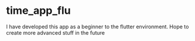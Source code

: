 # time_app_flu
I have developed this app as a beginner to the flutter environment. Hope to create more advanced stuff in the future
